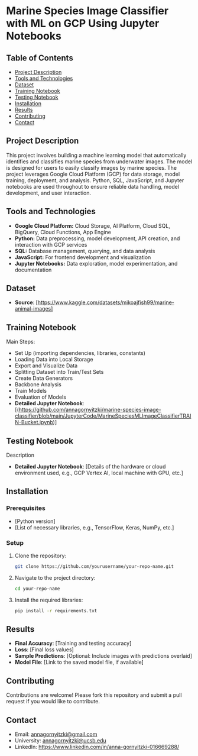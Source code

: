 # Marine Species Image Classifier with ML on GCP Using Jupyter Notebooks

## Table of Contents

- [Project Description](#project-description)
- [Tools and Technologies](#tools-and-technologies)
- [Dataset](#dataset)
- [Training Notebook](#training-notebook)
- [Testing Notebook](#testing-notebook)
- [Installation](#installation)
- [Results](#results)
- [Contributing](#contributing)
- [Contact](#contact)

## Project Description
This project involves building a machine learning model that automatically identifies and classifies marine species from underwater images. The model is designed for users to easily classify images by marine species. The project leverages Google Cloud Platform (GCP) for data storage, model training, deployment, and analysis. Python, SQL, JavaScript, and Jupyter notebooks are used throughout to ensure reliable data handling, model development, and user interaction.

## Tools and Technologies
- **Google Cloud Platform:**
  Cloud Storage, AI Platform, Cloud SQL, BigQuery, Cloud Functions, App Engine
- **Python:**
  Data preprocessing, model development, API creation, and interaction with GCP services
- **SQL:**
  Database management, querying, and data analysis
- **JavaScript:**
  For frontend development and visualization
- **Jupyter Notebooks:**
  Data exploration, model experimentation, and documentation
  
## Dataset
- **Source**: [https://www.kaggle.com/datasets/mikoajfish99/marine-animal-images]
  
## Training Notebook
Main Steps:
- Set Up (importing dependencies, libraries, constants)
- Loading Data into Local Storage
- Export and Visualize Data
- Splitting Dataset into Train/Test Sets
- Create Data Generators
- Backbone Analysis
- Train Models
- Evaluation of Models
- **Detailed Jupyter Notebook**: [(https://github.com/annagornyitzki/marine-species-image-classifier/blob/main/JupyterCode/MarineSpeciesMLImageClassifierTRAIN-Bucket.ipynb)]

## Testing Notebook
Description
- **Detailed Jupyter Notebook**: [Details of the hardware or cloud environment used, e.g., GCP Vertex AI, local machine with GPU, etc.]

## Installation
### Prerequisites
- [Python version]
- [List of necessary libraries, e.g., TensorFlow, Keras, NumPy, etc.]

### Setup
1. Clone the repository:
    ```bash
    git clone https://github.com/yourusername/your-repo-name.git
    ```
2. Navigate to the project directory:
    ```bash
    cd your-repo-name
    ```
3. Install the required libraries:
    ```bash
    pip install -r requirements.txt
    ```

## Results
- **Final Accuracy**: [Training and testing accuracy]
- **Loss**: [Final loss values]
- **Sample Predictions**: [Optional: Include images with predictions overlaid]
- **Model File**: [Link to the saved model file, if available]

## Contributing
Contributions are welcome! Please fork this repository and submit a pull request if you would like to contribute.

## Contact
- Email: annagornyitzki@gmail.com
- University: annagornyitzki@ucsb.edu
- LinkedIn: https://www.linkedin.com/in/anna-gornyitzki-016669288/
